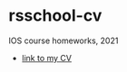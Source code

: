 # rsschool-cv
IOS course homeworks, 2021
- [link to my CV](https://virustyt.github.io/rsschool-cv/cv)
